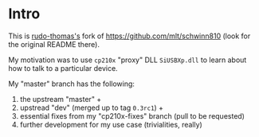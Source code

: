 # Intro

This is [rudo-thomas's](https://github.com/rudo-thomas) fork of
https://github.com/mlt/schwinn810 (look for the original README there).

My motivation was to use `cp210x` "proxy" DLL `SiUSBXp.dll` to learn about how
to talk to a particular device.

My "master" branch has the following:
1. the upstream "master" +
1. upstread "dev" (merged up to tag `0.3rc1`) +
1. essential fixes from my "cp210x-fixes" branch (pull to be requested)
1. further development for my use case (trivialities, really)
